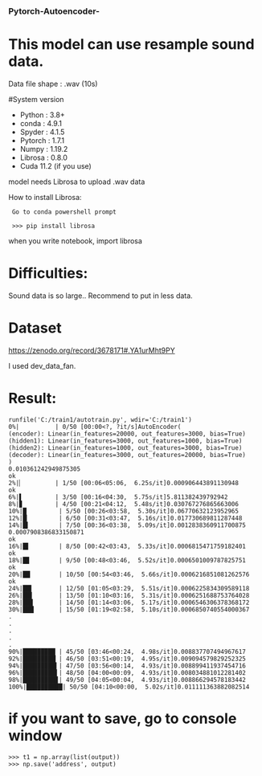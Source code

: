 ### Pytorch-Autoencoder-

# This model can use resample sound data.

Data file shape : .wav (10s)



#System version
 - Python : 3.8+ 
 - conda : 4.9.1
 - Spyder : 4.1.5
 - Pytorch : 1.7.1
 - Numpy : 1.19.2
 - Librosa : 0.8.0
 - Cuda 11.2 (if you use) 
 
 model needs Librosa to upload .wav data
 
 How to install Librosa:
 
     Go to conda powershell prompt
 
     >>> pip install librosa
 
 
 when you write notebook, import librosa 
 
 
 
 # Difficulties:
     
 Sound data is so large.. 
 Recommend to put in less data.
     
 # Dataset
 https://zenodo.org/record/3678171#.YA1urMht9PY
 
 I used dev_data_fan.
 
 # Result:
 
    runfile('C:/train1/autotrain.py', wdir='C:/train1')
    0%|          | 0/50 [00:00<?, ?it/s]AutoEncoder(
    (encoder): Linear(in_features=20000, out_features=3000, bias=True)
    (hidden1): Linear(in_features=3000, out_features=1000, bias=True)
    (hidden2): Linear(in_features=1000, out_features=3000, bias=True)
    (decoder): Linear(in_features=3000, out_features=20000, bias=True)
    )
    0.010361242949875305
    ok
    2%|▏         | 1/50 [00:06<05:06,  6.25s/it]0.000906443891130948
    ok
    6%|▌         | 3/50 [00:16<04:30,  5.75s/it]5.811382439792942
    8%|▊         | 4/50 [00:21<04:12,  5.48s/it]0.030767276865663006
    10%|█         | 5/50 [00:26<03:58,  5.30s/it]0.06770632123952965
    12%|█▏        | 6/50 [00:31<03:47,  5.16s/it]0.017730689811287448
    14%|█▍        | 7/50 [00:36<03:38,  5.09s/it]0.0012838360911700875
    0.0007908386833150871
    ok
    16%|█▌        | 8/50 [00:42<03:43,  5.33s/it]0.0006815471759182401
    ok
    18%|█▊        | 9/50 [00:48<03:46,  5.52s/it]0.0006501009787825751
    ok
    20%|██        | 10/50 [00:54<03:46,  5.66s/it]0.0006216851081262576
    ok
    24%|██▍       | 12/50 [01:05<03:29,  5.51s/it]0.0006225834309589118
    26%|██▌       | 13/50 [01:10<03:16,  5.31s/it]0.0006251688753764028
    28%|██▊       | 14/50 [01:14<03:06,  5.17s/it]0.0006546306378368172
    30%|███       | 15/50 [01:19<02:58,  5.10s/it]0.0006850740554000367
    .
    .
    .
    .
    .
    90%|█████████ | 45/50 [03:46<00:24,  4.98s/it]0.008837707494967617
    92%|█████████▏| 46/50 [03:51<00:19,  4.95s/it]0.009094579829252325
    94%|█████████▍| 47/50 [03:56<00:14,  4.93s/it]0.008899411937454716
    96%|█████████▌| 48/50 [04:00<00:09,  4.93s/it]0.008034881012281402
    98%|█████████▊| 49/50 [04:05<00:04,  4.93s/it]0.008866294578183442
    100%|██████████| 50/50 [04:10<00:00,  5.02s/it]0.011111363882082514

# if you want to save, go to console window

    >>> t1 = np.array(list(output))
    >>> np.save('address', output)


